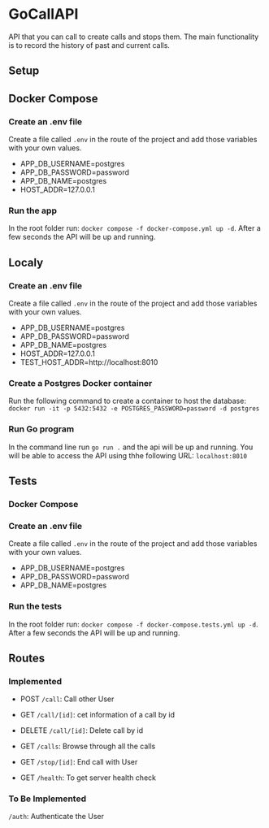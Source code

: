 # GoCallAPI
API that you can call to create calls and stops them.
The main functionality is to record the history of past and current calls. 

## Setup
## Docker Compose
### Create an .env file
Create a file called `.env` in the route of the project and add those variables with your own values.
- APP_DB_USERNAME=postgres
- APP_DB_PASSWORD=password
- APP_DB_NAME=postgres
- HOST_ADDR=127.0.0.1

### Run the app
In the root folder run: `docker compose -f docker-compose.yml up -d`. After a few seconds the API will be up and running.

## Localy
### Create an .env file
Create a file called `.env` in the route of the project and add those variables with your own values.
- APP_DB_USERNAME=postgres
- APP_DB_PASSWORD=password
- APP_DB_NAME=postgres
- HOST_ADDR=127.0.0.1
- TEST_HOST_ADDR=http://localhost:8010

### Create a Postgres Docker container
Run the following command to create a container to host the database: `docker run -it -p 5432:5432 -e POSTGRES_PASSWORD=password -d postgres`

### Run Go program
In the command line run `go run .` and the api will be up and running. You will be able to access the API using thhe following URL: `localhost:8010`

## Tests
### Docker Compose
### Create an .env file
Create a file called `.env` in the route of the project and add those variables with your own values.
- APP_DB_USERNAME=postgres
- APP_DB_PASSWORD=password
- APP_DB_NAME=postgres

### Run the tests
In the root folder run: `docker compose -f docker-compose.tests.yml up -d`. After a few seconds the API will be up and running.

## Routes
### Implemented
- POST `/call`: Call other User
- GET `/call/[id]`: cet information of a call by id
- DELETE `/call/[id]`: Delete call by id

- GET `/calls`: Browse through all the calls

- GET `/stop/[id]`: End call with User

- GET `/health`: To get server health check

### To Be Implemented
`/auth`: Authenticate the User
